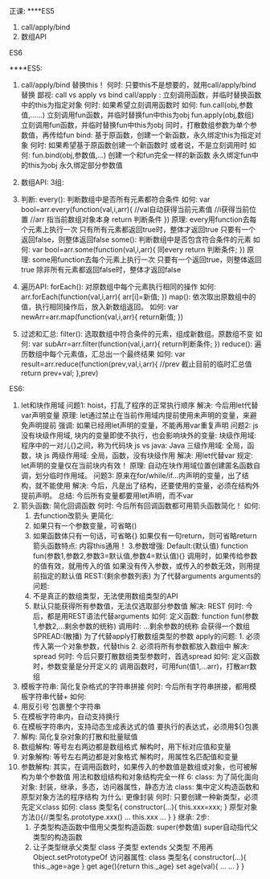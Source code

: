 正课:
****ES5
1. call/apply/bind
2. 数组API

ES6

****ES5:
1. call/apply/bind
 替换this！
 何时: 只要this不是想要的，就用call/apply/bind替换
 鄙视: call vs apply vs bind
   call/apply : 立刻调用函数，并临时替换函数中的this为指定对象
     何时: 如果希望立刻调用函数时
     如何: fun.call(obj,参数值,......)
           立刻调用fun函数，并临时替换fun中this为obj
          fun.apply(obj,数组)
           立刻调用fun函数，并临时替换fun中this为obj
           同时，打散数组参数为单个参数值，再传给fun
   bind: 基于原函数，创建一个新函数，永久绑定this为指定对象
     何时: 如果希望基于原函数创建一个新函数时
           或者说，不是立刻调用时
     如何: fun.bind(obj,参数值,...)
          创建一个和fun完全一样的新函数
          永久绑定fun中的this为obj
          永久绑定部分参数值

2. 数组API:
 3组:
 1. 判断:
  every(): 判断数组中是否所有元素都符合条件
   如何: var bool=arr.every(function(val,i,arr){
          //val自动获得当前元素值
          //i获得当前位置
          //arr 指当前数组对象本身
          return 判断条件
        })
   原理: every用function去每个元素上执行一次
        只有所有元素都返回true时，整体才返回true
        只要有一个返回false，则整体返回false
  some(): 判断数组中是否包含符合条件的元素
   如何: var bool=arr.some(function(val,i,arr){
          同every
          return 判断条件;
        })
   原理: some用function去每个元素上执行一次
        只要有一个返回true，则整体返回true
        除非所有元素都返回false时，整体才返回false
 2. 遍历API:
  forEach(): 对原数组中每个元素执行相同的操作
    如何: arr.forEach(function(val,i,arr){
           arr[i]=新值;
         })
  map(): 依次取出原数组中的值，执行相同操作后，放入新数组返回。
    如何: var newArr=arr.map(function(val,i,arr){
           return新值;
         })
 3. 过滤和汇总:
  filter(): 选取数组中符合条件的元素，组成新数组。原数组不变
    如何: var subArr=arr.filter(function(val,i,arr){
           return判断条件;
         })
  reduce(): 遍历数组中每个元素值，汇总出一个最终结果
    如何: var result=arr.reduce(function(prev,val,i,arr){
		   //prev 截止目前的临时汇总值
           return prev+val;
         },prev)

ES6:
1. let和块作用域
 问题1: hoist，打乱了程序的正常执行顺序
 解决: 今后用let代替var声明变量
   原理: let通过禁止在当前作用域内提前使用未声明的变量，来避免声明提前
 强调: 如果已经用let声明的变量，不能再用var重复声明
 问题2: js没有块级作用域, 块内的变量即使不执行，也会影响块外的变量:
   块级作用域: 程序中的一对儿{}之间，称为代码块
   js vs java: Java 三级作用域: 全局，函数，块
           js   两级作用域: 全局，函数，没有块级作用
 解决: 用let代替var
   规定: let声明的变量仅在当前块内有效！
   原理: 自动在块作用域位置创建匿名函数自调，划分临时作用域。
 问题3: 原来在for/while/if...内声明的变量，出了结构，就不能使用
 解决: 今后，凡是出了结构，还要使用的变量，必须在结构外提前声明。
 总结: 今后所有变量都要用let声明，而不var
2. 箭头函数: 简化回调函数
 何时: 今后所有回调函数都可用箭头函数简化！
 如何:
   1. 去function改箭头
   更简化:
   2. 如果只有一个参数变量，可省略()
   3. 如果函数体只有一句话，可省略{}
       如果仅有一句return，则可省略return
 箭头函数特点: 内容this通用！
3.参数增强:
 Default:(默认值)
  function fun(参数1,参数2,参数3=默认值,参数4=默认值){}
  调用时，如果传给参数的值有效，就用传入的值
  如果没有传入参数，或传入的参数无效，则用提前指定的默认值
 REST:(剩余参数列表) 为了代替arguments
  arguments的问题:
    1. 不是真正的数组类型，无法使用数组类型的API
    2. 默认只能获得所有参数值，无法仅选取部分参数值
  解决: REST
    何时: 今后，都是用REST语法代替arguments
    如何:
      定义函数: function fun(参数1,参数2,...剩余参数的统称)
      调用时: ...剩余参数的统称 会获得一个数组
 SPREAD:(散播) 为了代替apply打散数组类型的参数
  apply的问题: 1. 必须传入第一个对象参数，代替this
              2. 必须将所有参数都放入数组中
  解决: spread
  何时: 今后只要打散数组类型参数时，首选spread
  如何: 定义函数时，参数变量是分开定义的
        调用函数时，可用fun(值1,...arr)，打散arr数组
4. 模板字符串: 简化复杂格式的字符串拼接
 何时: 今后所有字符串拼接，都用模板字符串代替+
 如何:
  1. 用反引号`包裹整个字符串
  2. 在模板字符串内，自动支持换行
  3. 在模板字符串内，支持动态生成表达式的值
     要执行的表达式，必须用${}包裹
5. 解构: 简化复杂对象的打散和批量赋值
 1. 数组解构: 等号左右两边都是数组格式
      解构时，用下标对应值和变量
 2. 对象解构: 等号左右两边都是对象格式
      解构时，用属性名匹配值和变量
 3. 参数解构: 其实，在调用函数时，如果传入的参数值是数组或对象，也可被解构为单个参数值
     用法和数组结构和对象结构完全一样
6: class: 为了简化面向对象:
  封装，继承，多态，访问器属性，静态方法
  class: 集中定义构造函数和原型对象方法的程序结构
   为什么: 更像封装
   何时: 只要创建一种新类型，必须先定义class
   如何: class 类型名{
          constructor(...){
            this.xxx=xxx;
          }
          原型对象方法(){//类型名.prototype.xxx()
            ... this.xxx ...
          }
        }
  继承: 2步:
    1. 子类型构造函数中借用父类型构造函数:
      super(参数值)
       super自动指代父类型的构造函数
    2. 让子类型继承父类型
      class 子类型 extends 父类型
       不用再Object.setPrototypeOf
  访问器属性:
    class 类型名{
      constructor(...){
        this._age=age
      }
      get age(){return this._age}
      set age(val){
        ... ...
      }
    }








